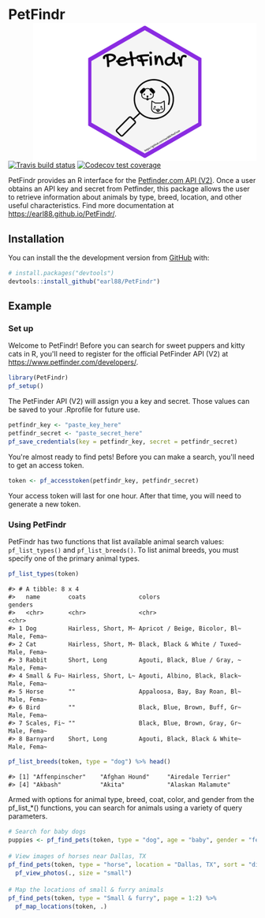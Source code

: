 
<!-- README.md is generated from README.Rmd. Please edit that file -->
PetFindr <img src='man/figures/logo.png' align="right" height="280" />
======================================================================

<!-- badges: start -->
[![Travis build status](https://travis-ci.org/earl88/PetFindr.svg?branch=master)](https://travis-ci.org/earl88/PetFindr) [![Codecov test coverage](https://codecov.io/gh/earl88/PetFindr/branch/master/graph/badge.svg)](https://codecov.io/gh/earl88/PetFindr?branch=master) <!-- badges: end -->

PetFindr provides an R interface for the [Petfinder.com API (V2)](https://www.petfinder.com/developers/). Once a user obtains an API key and secret from Petfinder, this package allows the user to retrieve information about animals by type, breed, location, and other useful characteristics. Find more documentation at <https://earl88.github.io/PetFindr/>.

Installation
------------

You can install the the development version from [GitHub](https://github.com/) with:

``` r
# install.packages("devtools")
devtools::install_github("earl88/PetFindr")
```

Example
-------

### Set up

Welcome to PetFindr! Before you can search for sweet puppers and kitty cats in R, you'll need to register for the official PetFinder API (V2) at <https://www.petfinder.com/developers/>.

``` r
library(PetFindr)
pf_setup()
```

The PetFinder API (V2) will assign you a key and secret. Those values can be saved to your .Rprofile for future use.

``` r
petfindr_key <- "paste_key_here"
petfindr_secret <- "paste_secret_here"
pf_save_credentials(key = petfindr_key, secret = petfindr_secret)
```

You're almost ready to find pets! Before you can make a search, you'll need to get an access token.

``` r
token <- pf_accesstoken(petfindr_key, petfindr_secret)
```

Your access token will last for one hour. After that time, you will need to generate a new token.

### Using PetFindr

PetFindr has two functions that list available animal search values: `pf_list_types()` and `pf_list_breeds()`. To list animal breeds, you must specify one of the primary animal types.

``` r
pf_list_types(token)
```

    #> # A tibble: 8 x 4
    #>   name        coats               colors                        genders    
    #>   <chr>       <chr>               <chr>                         <chr>      
    #> 1 Dog         Hairless, Short, M~ Apricot / Beige, Bicolor, Bl~ Male, Fema~
    #> 2 Cat         Hairless, Short, M~ Black, Black & White / Tuxed~ Male, Fema~
    #> 3 Rabbit      Short, Long         Agouti, Black, Blue / Gray, ~ Male, Fema~
    #> 4 Small & Fu~ Hairless, Short, L~ Agouti, Albino, Black, Black~ Male, Fema~
    #> 5 Horse       ""                  Appaloosa, Bay, Bay Roan, Bl~ Male, Fema~
    #> 6 Bird        ""                  Black, Blue, Brown, Buff, Gr~ Male, Fema~
    #> 7 Scales, Fi~ ""                  Black, Blue, Brown, Gray, Gr~ Male, Fema~
    #> 8 Barnyard    Short, Long         Agouti, Black, Black & White~ Male, Fema~

``` r
pf_list_breeds(token, type = "dog") %>% head()
```

    #> [1] "Affenpinscher"    "Afghan Hound"     "Airedale Terrier"
    #> [4] "Akbash"           "Akita"            "Alaskan Malamute"

Armed with options for animal type, breed, coat, color, and gender from the pf\_list\_\*() functions, you can search for animals using a variety of query parameters.

``` r
# Search for baby dogs
puppies <- pf_find_pets(token, type = "dog", age = "baby", gender = "female")

# View images of horses near Dallas, TX
pf_find_pets(token, type = "horse", location = "Dallas, TX", sort = "distance") %>%
  pf_view_photos(., size = "small")

# Map the locations of small & furry animals
pf_find_pets(token, type = "Small & furry", page = 1:2) %>%
  pf_map_locations(token, .)
```
